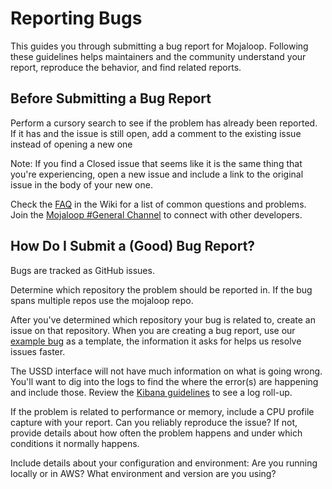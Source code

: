 # Reporting Bugs
This guides you through submitting a bug report for Mojaloop. Following these guidelines helps maintainers and the community understand your report, reproduce the behavior, and find related reports.

## Before Submitting a Bug Report
Perform a cursory search to see if the problem has already been reported. If it has and the issue is still open, add a comment to the existing issue instead of opening a new one

Note: If you find a Closed issue that seems like it is the same thing that you're experiencing, open a new issue and include a link to the original issue in the body of your new one.

Check the [FAQ](https://github.com/Mojaloop/mojaloop/blob/master/FAQ.md) in the Wiki for a list of common questions and problems.
Join the [Mojaloop #General Channel](https://mojaloop-slack.herokuapp.com/) to connect with other developers.

## How Do I Submit a (Good) Bug Report?
Bugs are tracked as GitHub issues. 

Determine which repository the problem should be reported in. If the bug spans multiple repos use the mojaloop repo. 

After you've determined which repository your bug is related to, create an issue on that repository. When you are creating a bug report, use our [example bug](https://github.com/Mojaloop/mojaloop/issues/81) as a template, the information it asks for helps us resolve issues faster.

The USSD interface will not have much information on what is going wrong. You'll want to dig into the logs to find the where the error(s) are happening and include those. Review the [Kibana guidelines](https://github.com/Mojaloop/Docs/blob/master/ELK/kibana-user-guide.md) to see a log roll-up.

If the problem is related to performance or memory, include a CPU profile capture with your report.
Can you reliably reproduce the issue? If not, provide details about how often the problem happens and under which conditions it normally happens.

Include details about your configuration and environment: Are you running locally or in AWS? What environment and version are you using?
